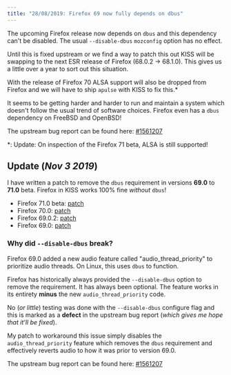 ```yaml
---
title: "28/08/2019: Firefox 69 now fully depends on dbus"
---
```


The upcoming Firefox release now depends on `dbus` and this dependency can't be disabled. The usual `--disable-dbus` `mozconfig` option has no effect.

Until this is fixed upstream or we find a way to patch this out KISS will be swapping to the next ESR release of Firefox (68.0.2 -> 68.1.0). This gives us a little over a year to sort out this situation.

With the release of Firefox 70 ALSA support will also be dropped from Firefox and we will have to ship `apulse` with KISS to fix this.\*

It seems to be getting harder and harder to run and maintain a system which doesn't follow the usual trend of software choices. Firefox even has a `dbus` dependency on FreeBSD and OpenBSD!

The upstream bug report can be found here: [#1561207](https://bugzilla.mozilla.org/show_bug.cgi?id=1561207)

\*: Update: On inspection of the Firefox 71 beta, ALSA is still supported!


## Update (*Nov 3 2019*)

I have written a patch to remove the `dbus` requirement in versions **69.0** to **71.0** beta. Firefox in KISS works 100% fine *without* `dbus`!

- Firefox 71.0 beta: [patch](https://github.com/kisslinux/repo/blob/ded0a8fc3e2800a579a2ed7df850e619a113c8eb/testing/firefox/patches/firefox-71-no-dbus.patch)
- Firefox 70.0: [patch](https://github.com/kisslinux/repo/blob/a71e02ef014d044ab3e8c0938003b4183c3e26fc/extra/firefox/patches/firefox-70-no-dbus.patch)
- Firefox 69.0.2: [patch](https://github.com/kisslinux/repo/blob/a7e7f001cd829f9e177fc93959dfcdd0d6749014/extra/firefox/patches/firefox-69.0.2-no-dbus.patch)
- Firefox 69.0: [patch](https://github.com/kisslinux/repo/blob/aa24ba44e318f5fbb85eea5fe14c908b24cab6fb/extra/firefox/patches/firefox-69-no-dbus.patch)


### Why did `--disable-dbus` break?

Firefox 69.0 added a new audio feature called "audio_thread_priority" to prioritize audio threads. On Linux, this uses `dbus` to function.

Firefox has historically always provided the `--disable-dbus` option to remove the requirement. It has always been optional. The feature works in its entirety **minus** the new `audio_thread_priority` code.

No (*or little*) testing was done with the `--disable-dbus` configure flag and this is marked as a **defect** in the upstream bug report (*which gives me hope that it'll be fixed*).

My patch to workaround this issue simply disables the `audio_thread_priority` feature which removes the `dbus` requirement and effectively reverts audio to how it was prior to version 69.0.

The upstream bug report can be found here: [#1561207](https://bugzilla.mozilla.org/show_bug.cgi?id=1561207)
